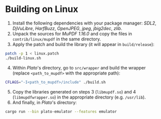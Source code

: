 # Building on Linux

1. Install the following dependencies with your package manager: *SDL2*, *DjVuLibre*, *HarfBuzz*, *OpenJPEG*, *jpeg*, *jbig2dec*, *zlib*.
2. Unpack the sources for *MuPDF 1.16.0* and copy the files in `contrib/linux/mupdf` in the same directory.
3. Apply the patch and build the library (it will appear in `build/release`):
```sh
patch -p 1 < linux.patch
./build-linux.sh
```
4. Within *Plato*'s directory, go to `src/wrapper` and build the wrapper (replace `<path_to_mupdf>` with the appropriate path):
```sh
CFLAGS="-I<path_to_mupdf>/include" ./build.sh
```
5. Copy the libraries generated on steps 3 (`libmupdf.so`) and 4 (`libmupdfwrapper.so`) in the appropriate directory (e.g. `/usr/lib`).
6. And finally, in *Plato*'s directory: 
```sh
cargo run --bin plato-emulator --features emulator
```
